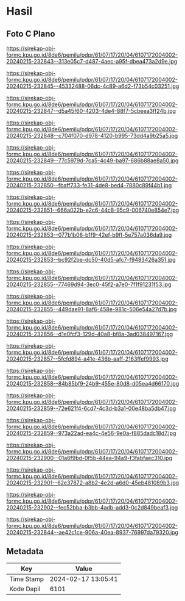 # Hasil

## Foto C Plano

https://sirekap-obj-formc.kpu.go.id/8de6/pemilu/pdpr/61/07/17/20/04/6107172004002-20240215-232843--313e05c7-d487-4aec-a95f-dbea473a2d9e.jpg

https://sirekap-obj-formc.kpu.go.id/8de6/pemilu/pdpr/61/07/17/20/04/6107172004002-20240215-232845--45332488-06dc-4c89-a6d2-f73b54c03251.jpg

https://sirekap-obj-formc.kpu.go.id/8de6/pemilu/pdpr/61/07/17/20/04/6107172004002-20240215-232847--d5a45f60-4203-4de4-88f7-5cbeea3ff24b.jpg

https://sirekap-obj-formc.kpu.go.id/8de6/pemilu/pdpr/61/07/17/20/04/6107172004002-20240215-232848--c704f070-d978-4120-b995-73dd4a9b25a5.jpg

https://sirekap-obj-formc.kpu.go.id/8de6/pemilu/pdpr/61/07/17/20/04/6107172004002-20240215-232849--77c5979d-7ca5-4c49-ba97-686b88ae8a50.jpg

https://sirekap-obj-formc.kpu.go.id/8de6/pemilu/pdpr/61/07/17/20/04/6107172004002-20240215-232850--fbaff733-fe31-4de8-bed4-7880c89f44b1.jpg

https://sirekap-obj-formc.kpu.go.id/8de6/pemilu/pdpr/61/07/17/20/04/6107172004002-20240215-232851--666a022b-e2c6-44c8-95c9-006740e854e7.jpg

https://sirekap-obj-formc.kpu.go.id/8de6/pemilu/pdpr/61/07/17/20/04/6107172004002-20240215-232853--077b1b06-b1f9-42ef-b9ff-5e757a036da9.jpg

https://sirekap-obj-formc.kpu.go.id/8de6/pemilu/pdpr/61/07/17/20/04/6107172004002-20240215-232853--bc92f2be-dc50-40d5-afc7-f9483426a351.jpg

https://sirekap-obj-formc.kpu.go.id/8de6/pemilu/pdpr/61/07/17/20/04/6107172004002-20240215-232855--77469d94-3ec0-45f2-a7e0-7f1f91231f53.jpg

https://sirekap-obj-formc.kpu.go.id/8de6/pemilu/pdpr/61/07/17/20/04/6107172004002-20240215-232855--449dae91-8af6-458e-981c-506e54a27d7b.jpg

https://sirekap-obj-formc.kpu.go.id/8de6/pemilu/pdpr/61/07/17/20/04/6107172004002-20240215-232856--d1e0fcf3-129d-40a8-bf8a-3ad038497167.jpg

https://sirekap-obj-formc.kpu.go.id/8de6/pemilu/pdpr/61/07/17/20/04/6107172004002-20240215-232857--5fcfd894-a41e-436b-aaff-2163ffef9993.jpg

https://sirekap-obj-formc.kpu.go.id/8de6/pemilu/pdpr/61/07/17/20/04/6107172004002-20240215-232858--84b85bf9-24b9-455e-80d8-d05ea4d66170.jpg

https://sirekap-obj-formc.kpu.go.id/8de6/pemilu/pdpr/61/07/17/20/04/6107172004002-20240215-232859--72e621f4-6cd7-4c3d-b3a1-00e48ba5db47.jpg

https://sirekap-obj-formc.kpu.go.id/8de6/pemilu/pdpr/61/07/17/20/04/6107172004002-20240215-232859--973a22ad-ea4c-4e56-9e0a-f885dadc18d7.jpg

https://sirekap-obj-formc.kpu.go.id/8de6/pemilu/pdpr/61/07/17/20/04/6107172004002-20240215-232900--01a6f9bd-0f5b-44ea-94a9-f3fabfaec310.jpg

https://sirekap-obj-formc.kpu.go.id/8de6/pemilu/pdpr/61/07/17/20/04/6107172004002-20240215-232901--62e37872-a8b2-4e2d-a6d0-45eb481089b3.jpg

https://sirekap-obj-formc.kpu.go.id/8de6/pemilu/pdpr/61/07/17/20/04/6107172004002-20240215-232902--fec52bba-b3bb-4adb-add3-0c2d849beaf3.jpg

https://sirekap-obj-formc.kpu.go.id/8de6/pemilu/pdpr/61/07/17/20/04/6107172004002-20240215-232844--ae42c1ce-906a-40ea-8937-76997da79320.jpg


## Metadata

| Key        | Value               |
| ---------- | ------------------- |
| Time Stamp | 2024-02-17 13:05:41 |
| Kode Dapil | 6101                |



